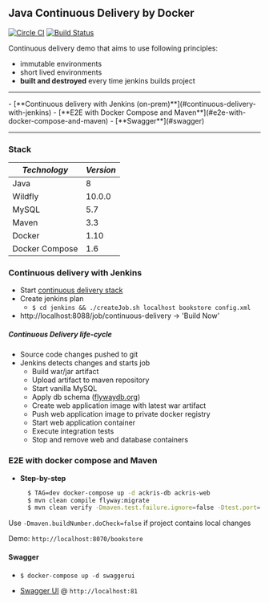 ## Java Continuous Delivery by Docker

[![Circle CI](https://circleci.com/gh/tecris/continuous-delivery.svg?style=svg)](https://circleci.com/gh/tecris/continuous-delivery)
[![Build Status](https://travis-ci.org/tecris/continuous-delivery.svg?branch=master)](https://travis-ci.org/tecris/continuous-delivery)

Continuous delivery demo that aims to use following principles:
 - immutable environments
 - short lived environments 
  - **built and destroyed** every time jenkins builds project

<hr/>
- [**Continuous delivery with Jenkins (on-prem)**](#continuous-delivery-with-jenkins)
- [**E2E with Docker Compose and Maven**](#e2e-with-docker-compose-and-maven)
- [**Swagger**](#swagger)

<hr/>

### Stack
| *Technology* | *Version* |
| ------------- | ------------- |
| Java | 8 |
| Wildfly | 10.0.0 |
| MySQL | 5.7 |
| Maven | 3.3 |
| Docker | 1.10 |
| Docker Compose | 1.6 |

### Continuous delivery with Jenkins
 - Start [continuous delivery stack](https://github.com/tecris/infrastructure-as-code)
 - Create jenkins plan
   - `$ cd jenkins && ./createJob.sh localhost bookstore config.xml`
 - http://localhost:8088/job/continuous-delivery -> 'Build Now'

##### Continuous Delivery life-cycle
 - Source code changes pushed to git
 - Jenkins detects changes and starts job
   - Build war/jar artifact
   - Upload artifact to maven repository
   - Start vanilla MySQL
   - Apply db schema ([flywaydb.org](flywaydb.org))
   - Create web application image with latest war artifact
   - Push web application image to private docker registry
   - Start web application container
   - Execute integration tests
   - Stop and remove web and database containers

 
### E2E with docker compose and Maven
  * **Step-by-step**

    ```sh
      $ TAG=dev docker-compose up -d ackris-db ackris-web                     # start web and database containers
      $ mvn clean compile flyway:migrate                                      # deploy database schema
      $ mvn clean verify -Dmaven.test.failure.ignore=false -Dtest.port=8070   # run integration tests
    ```

Use `-Dmaven.buildNumber.doCheck=false` if project contains local changes

Demo: `http://localhost:8070/bookstore`

#### Swagger

   * `$ docker-compose up -d swaggerui`
 
   * [Swagger UI](https://github.com/swagger-api/swagger-ui) @ `http://localhost:81`



[1]:https://github.com/fabric8io/docker-maven-plugin
[2]:http://flywaydb.org
[3]:https://github.com/tecris/docker/blob/v3.6/nexus/README.md
[4]:https://github.com/tecris/docker/blob/v3.6/nexus/settings.xml
